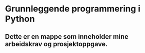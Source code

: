 # Grunnleggende programmering i Python
## Dette er en mappe som inneholder mine arbeidskrav og prosjektoppgave.
